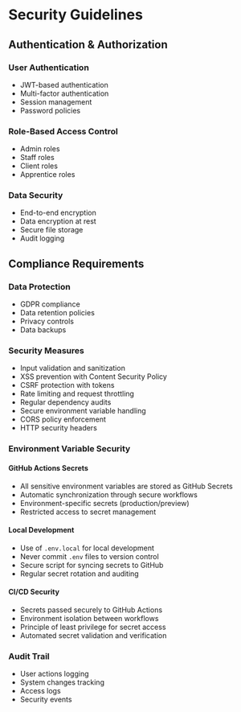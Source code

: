 # Security Guidelines

## Authentication & Authorization

### User Authentication

- JWT-based authentication
- Multi-factor authentication
- Session management
- Password policies

### Role-Based Access Control

- Admin roles
- Staff roles
- Client roles
- Apprentice roles

### Data Security

- End-to-end encryption
- Data encryption at rest
- Secure file storage
- Audit logging

## Compliance Requirements

### Data Protection

- GDPR compliance
- Data retention policies
- Privacy controls
- Data backups

### Security Measures

- Input validation and sanitization
- XSS prevention with Content Security Policy
- CSRF protection with tokens
- Rate limiting and request throttling
- Regular dependency audits
- Secure environment variable handling
- CORS policy enforcement
- HTTP security headers

### Environment Variable Security

#### GitHub Actions Secrets

- All sensitive environment variables are stored as GitHub Secrets
- Automatic synchronization through secure workflows
- Environment-specific secrets (production/preview)
- Restricted access to secret management

#### Local Development

- Use of `.env.local` for local development
- Never commit `.env` files to version control
- Secure script for syncing secrets to GitHub
- Regular secret rotation and auditing

#### CI/CD Security

- Secrets passed securely to GitHub Actions
- Environment isolation between workflows
- Principle of least privilege for secret access
- Automated secret validation and verification

### Audit Trail

- User actions logging
- System changes tracking
- Access logs
- Security events
